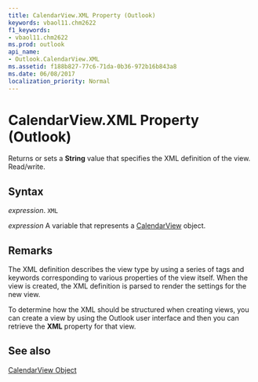 ```yaml
---
title: CalendarView.XML Property (Outlook)
keywords: vbaol11.chm2622
f1_keywords:
- vbaol11.chm2622
ms.prod: outlook
api_name:
- Outlook.CalendarView.XML
ms.assetid: f188b827-77c6-71da-0b36-972b16b843a8
ms.date: 06/08/2017
localization_priority: Normal
---
```



# CalendarView.XML Property (Outlook)

Returns or sets a  **String** value that specifies the XML definition of the view. Read/write.


## Syntax

_expression_. `XML`

_expression_ A variable that represents a [CalendarView](./Outlook.CalendarView.md) object.


## Remarks

The XML definition describes the view type by using a series of tags and keywords corresponding to various properties of the view itself. When the view is created, the XML definition is parsed to render the settings for the new view.

To determine how the XML should be structured when creating views, you can create a view by using the Outlook user interface and then you can retrieve the  **XML** property for that view.


## See also


[CalendarView Object](Outlook.CalendarView.md)

